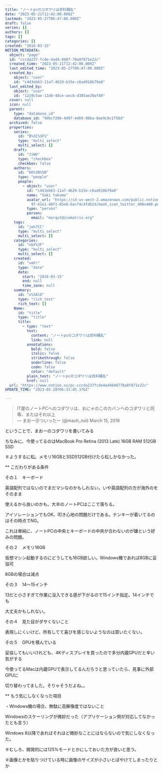 ```yaml
---
title: "ノートpcのコダワリは百科騒乱"
date: "2023-05-21T12:42:00.000Z"
lastmod: "2023-05-27T06:47:00.000Z"
draft: false
series: []
authors: []
tags: []
categories: []
created: "2016-03-15"
NOTION_METADATA:
  object: "page"
  id: "cccda237-fcde-4ad4-8487-70a8f871e22c"
  created_time: "2023-05-21T12:42:00.000Z"
  last_edited_time: "2023-05-27T06:47:00.000Z"
  created_by:
    object: "user"
    id: "c443eb63-11a7-4629-b15e-c6ad918b79a0"
  last_edited_by:
    object: "user"
    id: "1219c5ae-11d8-48ce-aec6-d385ae29af49"
  cover: null
  icon: null
  parent:
    type: "database_id"
    database_id: "9dbcf20b-4d97-4d69-98ba-8ae9c8c1f58d"
  archived: false
  properties:
    series:
      id: "B%3C%3FS"
      type: "multi_select"
      multi_select: []
    draft:
      id: "JiWU"
      type: "checkbox"
      checkbox: false
    authors:
      id: "bK%3B%5B"
      type: "people"
      people:
        - object: "user"
          id: "c443eb63-11a7-4629-b15e-c6ad918b79a0"
          name: "Saki Yakumo"
          avatar_url: "https://s3-us-west-2.amazonaws.com/public.notion-static.com/3ad1c4\
            97-61e1-48f1-85e8-6acf4c4fdb2d/maoh_icon_twitter_400x400.png"
          type: "person"
          person:
            email: "marqut@ziomatrix.org"
    tags:
      id: "jw%7CC"
      type: "multi_select"
      multi_select: []
    categories:
      id: "nbY%3F"
      type: "multi_select"
      multi_select: []
    created:
      id: "vmFr"
      type: "date"
      date:
        start: "2016-03-15"
        end: null
        time_zone: null
    summary:
      id: "x%3AlD"
      type: "rich_text"
      rich_text: []
    Name:
      id: "title"
      type: "title"
      title:
        - type: "text"
          text:
            content: "ノートpcのコダワリは百科騒乱"
            link: null
          annotations:
            bold: false
            italic: false
            strikethrough: false
            underline: false
            code: false
            color: "default"
          plain_text: "ノートpcのコダワリは百科騒乱"
          href: null
  url: "https://www.notion.so/pc-cccda237fcde4ad4848770a8f871e22c"
UPDATE_TIME: "2023-05-28T06:31:45.376Z"

---
```

<link rel="stylesheet" href="https://cdn.jsdelivr.net/npm/katex@0.16.2/dist/katex.min.css" integrity="sha384-bYdxxUwYipFNohQlHt0bjN/LCpueqWz13HufFEV1SUatKs1cm4L6fFgCi1jT643X" crossorigin="anonymous">


> IT屋のノートPCへのコダワリは、おにゃのこのカバンへのコダワリと同等、またはそれ以上  
> — まおー＠ついったー (@maoh_nol) March 15, 2016


ということで、まおーのコダワリを書いてみる


ちなみに、今使ってるのはMacBook Pro Retina (2013 Late) 16GB RAM 512GB SSD


＃ようするに松。メモリ16GBとSSD512GB付けたら松しかなかった。


** こだわりがある条件


その１　キーボード


英語配列ではないのでまだマシなのかもしれない。いや英語配列の方が海外のをそのまま


使えるから良いのかも。大半のノートPCはここで落ちる。


アイソレーションでもOK、叩き心地の問題だけである。テンキーが着いてるのはその時点でNG。


これは単純に、ノートPCの中央とキーボードの中央が合わないのが嫌という好みの問題。


その２　メモリ16GB


仮想マシン起動するのにどうしても16GB欲しい。Windows機であれば8GBに妥協可


8GBの場合は減点


その３　14〜15インチ


13だと小さすぎて作業に没入できる感が下がるので15インチ指定。14インチでも


大丈夫かもしれない。


その４　見た目がダサくないこと


表現しにくいけど、所有してて喜びを感じないようなのは買いたくない。


その５　GPUを積んでいる


妥協してもいいけれども、4Kディスプレイを買ったので多分内蔵GPUだと辛い気がする


今使ってるMacは内蔵GPUで表示してるんだろうと思っていたら、見事に外部GPUに


切り替わってました。そりゃそうだよね。。


** もう気にしなくなった項目


・Windows機の場合、無駄に高解像度ではないこと


Windowsのスケーリングが微妙だった（アプリケーション側が対応してなかったとも言う）


Windows 8以降であればそれほど微妙なことにはならないので気にしなくなった。


＃むしろ、開発的には125%モードとかにしておいた方が良いと思う。


＃画像とかを貼りつけている時に画像のサイズが小さいとぼやけてしまったりとか

